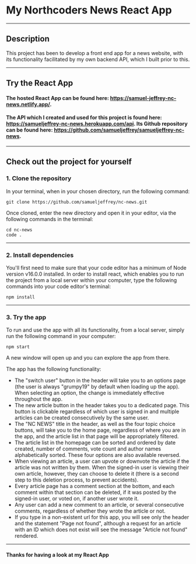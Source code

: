 # My Northcoders News React App

---

## Description

This project has been to develop a front end app for a news website, with its functionality facilitated by my own backend API, which I built prior to this.

---

## Try the React App

#### The hosted React App can be found here: https://samuel-jeffrey-nc-news.netlify.app/.

#### The API which I created and used for this project is found here: https://samueljeffrey-nc-news.herokuapp.com/api. Its Github repository can be found here: https://github.com/samueljeffrey/samueljeffrey-nc-news.

---

## Check out the project for yourself

### 1. Clone the repository

In your terminal, when in your chosen directory, run the following command:

```http
git clone https://github.com/samueljeffrey/nc-news.git
```

Once cloned, enter the new directory and open it in your editor, via the following commands in the terminal:

```http
cd nc-news
code .
```

---

### 2. Install dependencies

You'll first need to make sure that your code editor has a minimum of Node version v16.0.0 installed. In order to install react, which enables you to run the project from a local server within your computer, type the following commands into your code editor's terminal:

```http
npm install
```

---

### 3. Try the app

To run and use the app with all its functionality, from a local server, simply run the following command in your computer:

```http
npm start
```

A new window will open up and you can explore the app from there.

The app has the following functionality:

- The "switch user" button in the header will take you to an options page (the user is always "grumpy19" by default when loading up the app). When selecting an option, the change is immediately effective throughout the app.
- The new article button in the header takes you to a dedicated page. This button is clickable regardless of which user is signed in and multiple articles can be created consecutively by the same user.
- The "NC NEWS" title in the header, as well as the four topic choice buttons, will take you to the home page, regardless of where you are in the app, and the article list in that page will be appropriately filtered.
- The article list in the homepage can be sorted and ordered by date created, number of comments, vote count and author names alphabetically sorted. These four options are also available reversed.
- When viewing an article, a user can upvote or downvote the article if the article was not written by them. When the signed-in user is viewing their own article, however, they can choose to delete it (there is a second step to this deletion process, to prevent accidents).
- Every article page has a comment section at the bottom, and each comment within that section can be deleted, if it was posted by the signed-in user, or voted on, if another user wrote it.
- Any user can add a new comment to an article, or several consecutive comments, regardless of whether they wrote the article or not.
- If you type in a non-existent url for this app, you will see only the header and the statement "Page not found", although a request for an article with an ID which does not exist will see the message "Article not found" rendered.

---

#### Thanks for having a look at my React App
